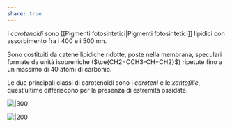 ```yaml
---
share: true
---
```

I *carotenoidi* sono [[Pigmenti fotosintetici|Pigmenti fotosintetici]] lipidici con assorbimento fra i 400 e i 500 nm.

Sono costituiti da catene lipidiche ridotte, poste nella membrana, speculari formate da unità isopreniche ($\ce{CH2=CCH3-CH=CH2}$) ripetute fino a un massimo di 40 atomi di carbonio.

Le due principali classi di carotenoidi sono i *caroteni* e le *xantofille*, quest’ultime differiscono per la presenza di estremità ossidate.

![|300](6fc022fcac542c50918cb96e8145a810_MD5%201.png)

![|200](396b702e4aa53e2decad083909cb79df_MD5%201.png)